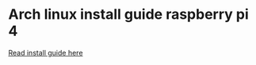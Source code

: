 [modeline]: # ( vim: set ft=markdown sts=4 sw=4 et: )


# Arch linux install guide raspberry pi 4

[Read install guide here](https://archlinuxarm.org/platforms/armv8/broadcom/raspberry-pi-4)


